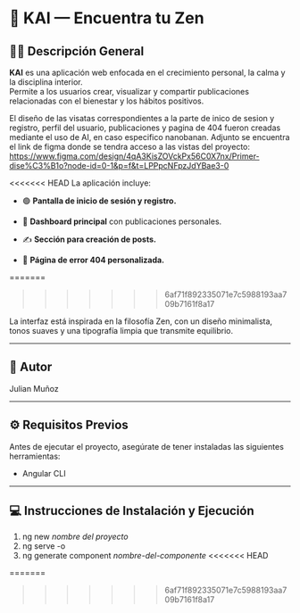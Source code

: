 # 🌿 KAI — Encuentra tu Zen  

## 🧘‍♂️ Descripción General  
**KAI** es una aplicación web enfocada en el crecimiento personal, la calma y la disciplina interior.  
Permite a los usuarios crear, visualizar y compartir publicaciones relacionadas con el bienestar y los hábitos positivos.  

El diseño de las visatas correspondientes a la parte de inico de sesion y registro, perfil del usuario, publicaciones y pagina de 404 fueron creadas mediante el uso de AI, en caso especifico nanobanan. Adjunto se encuentra el link de figma donde se tendra acceso a las vistas del proyecto:  https://www.figma.com/design/4qA3KisZOVckPx56C0X7nx/Primer-dise%C3%B1o?node-id=0-1&p=f&t=LPPpcNFpzJdYBae3-0

<<<<<<< HEAD
La aplicación incluye:  
- 🟢 **Pantalla de inicio de sesión y registro.**  

- 🪷 **Dashboard principal** con publicaciones personales. 

- ✍️ **Sección para creación de posts.**  

- 🚫 **Página de error 404 personalizada.**

=======
>>>>>>> 6af71f892335071e7c5988193aa709b7161f8a17

La interfaz está inspirada en la filosofía Zen, con un diseño minimalista, tonos suaves y una tipografía limpia que transmite equilibrio.

---

## 👤 Autor  

Julian Muñoz

---

## ⚙️ Requisitos Previos  
Antes de ejecutar el proyecto, asegúrate de tener instaladas las siguientes herramientas:

- Angular CLI

---

## 💻 Instrucciones de Instalación y Ejecución  

1. ng new *nombre del proyecto*
2. ng serve -o
3. ng generate component *nombre-del-componente*
<<<<<<< HEAD

=======
>>>>>>> 6af71f892335071e7c5988193aa709b7161f8a17


